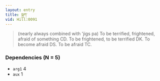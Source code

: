 ```yaml
---
layout: entry
title: སྐྲག་
vid: Hill:0091
---
```

> (nearly always combined with 'jigs pa) To be terrified, frightened, afraid of something CD. To be frightened, to be terrified DK. To become afraid DS. To be afraid TC.
### Dependencies (N = 5)
* `arg1` 4
* `aux` 1
